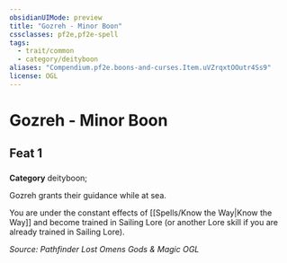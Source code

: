 ```yaml
---
obsidianUIMode: preview
title: "Gozreh - Minor Boon"
cssclasses: pf2e,pf2e-spell
tags:
  - trait/common
  - category/deityboon
aliases: "Compendium.pf2e.boons-and-curses.Item.uVZrqxtOOutr4Ss9"
license: OGL
---
```

# Gozreh - Minor Boon
## Feat 1
### 

**Category** deityboon; 




Gozreh grants their guidance while at sea.

You are under the constant effects of [[Spells/Know the Way|Know the Way]] and become trained in Sailing Lore (or another Lore skill if you are already trained in Sailing Lore).

*Source: Pathfinder Lost Omens Gods & Magic*
*OGL*